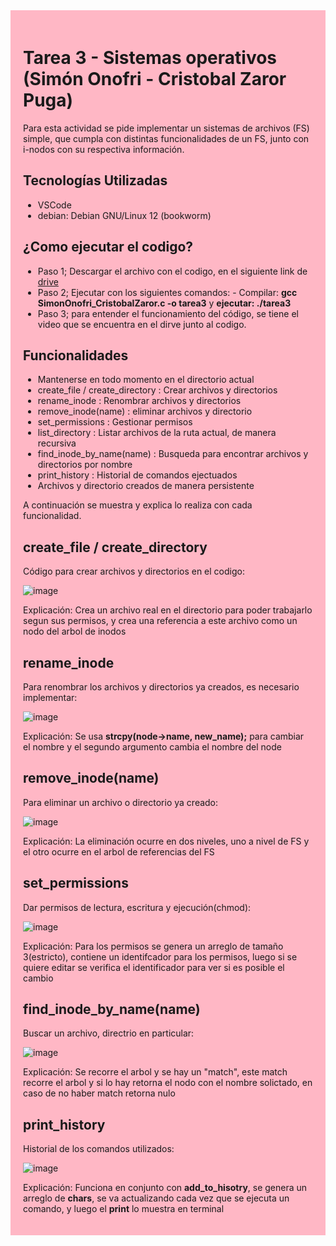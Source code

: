 <div style="background-color: #ffb7c5; padding: 20px;">
  
# Tarea 3 - Sistemas operativos (Simón Onofri - Cristobal Zaror Puga)
Para esta actividad se pide implementar un sistemas de archivos (FS) simple, que cumpla con distintas funcionalidades de un FS, junto con i-nodos con su respectiva información. 

## Tecnologías Utilizadas
* VSCode
* debian: Debian GNU/Linux 12 (bookworm)

## ¿Como ejecutar el codigo?

* Paso 1; Descargar el archivo con el codigo, en el siguiente link de [drive](https://drive.google.com/drive/u/1/folders/18grUGS2Y3177hujlr6n08IVmBQg-kNcC)
* Paso 2; Ejecutar con los siguientes comandos: - Compilar: **gcc SimonOnofri_CristobalZaror.c -o tarea3** y **ejecutar: ./tarea3**
* Paso 3; para entender el funcionamiento del código, se tiene el video que se encuentra en el dirve junto al codigo.

## Funcionalidades

+ Mantenerse en todo momento en el directorio actual
+ create_file / create_directory : Crear archivos y directorios
+ rename_inode : Renombrar archivos y directorios
+ remove_inode(name) : eliminar archivos y directorio
+ set_permissions : Gestionar permisos
+ list_directory : Listar archivos de la ruta actual, de manera recursiva
+ find_inode_by_name(name) : Busqueda para encontrar archivos y directorios por nombre
+ print_history : Historial de comandos ejectuados
+ Archivos y directorio creados de manera persistente

A continuación se muestra y explica lo realiza con cada funcionalidad.

## create_file / create_directory
Código para crear archivos y directorios en el codigo:

![image](https://github.com/JamesJustin69/T3SO/assets/89882424/75133672-f087-4910-8339-ff88b8673bc2)

Explicación: Crea un archivo real en el directorio para poder trabajarlo segun sus permisos, y crea una referencia a este archivo como un nodo del arbol de inodos

## rename_inode

Para renombrar los archivos y directorios ya creados, es necesario implementar:

![image](https://github.com/JamesJustin69/T3SO/assets/89882424/d3d4b27a-d818-40f6-95e7-486303a87bd6)

Explicación: Se usa **strcpy(node->name, new_name);** para cambiar el nombre y el segundo argumento cambia el nombre del node 

## remove_inode(name)
Para eliminar un archivo o directorio ya creado:

![image](https://github.com/JamesJustin69/T3SO/assets/89882424/b1e04ba0-86d5-4032-a899-d75d98ab17cf)

Explicación: La eliminación ocurre en dos niveles, uno a nivel de FS y el otro ocurre en el arbol de referencias del FS

## set_permissions
Dar permisos de lectura, escritura y ejecución(chmod):

![image](https://github.com/JamesJustin69/T3SO/assets/89882424/b6734ebd-93d6-4a6b-ad33-72273e825a10)

Explicación: Para los permisos se genera un arreglo de tamaño 3(estricto), contiene un identifcador para los permisos, luego si se quiere editar se verifica el identificador para ver si es posible el cambio

## find_inode_by_name(name)
Buscar un archivo, directrio en particular:

![image](https://github.com/JamesJustin69/T3SO/assets/89882424/354566a6-0a37-4cdb-bfaf-a7d13ee73fd0)

Explicación: Se recorre el arbol y se hay un "match", este match recorre el arbol y si lo hay retorna el nodo con el nombre solictado, en caso de no haber match retorna nulo

## print_history
Historial de los comandos utilizados:

![image](https://github.com/JamesJustin69/T3SO/assets/89882424/0ffb57e4-8592-4426-9fd8-bd8a1e49cf13)

Explicación: Funciona en conjunto con **add_to_hisotry**, se genera un arreglo de **chars**, se va actualizando cada vez que se ejecuta un comando, y luego el **print** lo muestra en terminal 

</div>
